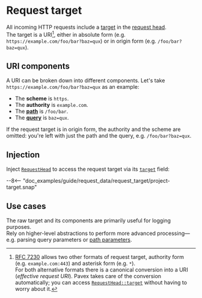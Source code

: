 # Request target

All incoming HTTP requests include a [target](https://datatracker.ietf.org/doc/html/rfc7230#section-5.3)
in the [request head](wire_data.md#requesthead).\
The target is a URI[^rfc], either in absolute form (e.g. `https://example.com/foo/bar?baz=qux`) or in
origin form (e.g. `/foo/bar?baz=qux`).

## URI components

A URI can be broken down into different components.
Let's take `https://example.com/foo/bar?baz=qux` as an example:

- The **scheme** is `https`.
- The **authority** is `example.com`.
- The [**path**](path/index.md) is `/foo/bar`.
- The [**query**](query/index.md) is `baz=qux`.

If the request target is in origin form, the authority and the scheme are omitted: you're left with just the path and the query,
e.g. `/foo/bar?baz=qux`.

## Injection

Inject [`RequestHead`][RequestHead] to access the request target via its [`target`][RequestHead::target] field:

--8<-- "doc_examples/guide/request_data/request_target/project-target.snap"

## Use cases

The raw target and its components are primarily useful for logging purposes.\
Rely on higher-level abstractions
to perform more advanced processing—e.g. parsing query parameters or [path parameters](path/path_parameters.md).

[^rfc]: [RFC 7230](https://datatracker.ietf.org/doc/html/rfc7230#section-5.3) allows two other formats of request target,
    authority form (e.g. `example.com:443`) and asterisk form (e.g. `*`).\
    For both alternative formats there is a canonical conversion into a URI (_effective request URI_).
    Pavex takes care of the conversion automatically; you can access [`RequestHead::target`][RequestHead::target]
    without having to worry about it.

[RequestHead]: ../../api_reference/pavex/request/struct.RequestHead.html
[RequestHead::target]: ../../api_reference/pavex/request/struct.RequestHead.html#structfield.target
